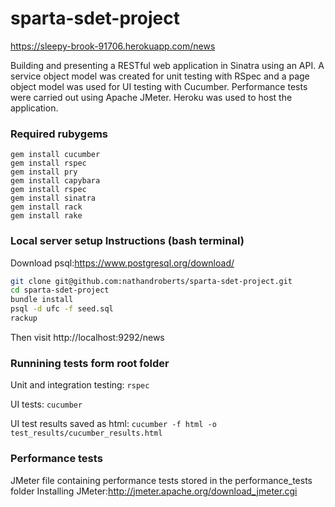# sparta-sdet-project

https://sleepy-brook-91706.herokuapp.com/news

Building and presenting a RESTful web application in Sinatra using an API. A service object model was created for unit testing with RSpec and a page object model was used for UI testing with Cucumber. Performance tests were carried out using Apache JMeter. Heroku was used to host the application.

### Required rubygems

```
gem install cucumber
gem install rspec
gem install pry
gem install capybara
gem install rspec
gem install sinatra
gem install rack
gem install rake
```

### Local server setup Instructions (bash terminal)
Download psql:https://www.postgresql.org/download/
```bash
git clone git@github.com:nathandroberts/sparta-sdet-project.git
cd sparta-sdet-project
bundle install
psql -d ufc -f seed.sql
rackup
```
Then visit http://localhost:9292/news
### Runnining tests form root folder
Unit and integration testing: `rspec`

UI tests: `cucumber`

UI test results saved as html: `cucumber -f html -o test_results/cucumber_results.html`

### Performance tests
JMeter file containing performance tests stored in the performance_tests folder
Installing JMeter:http://jmeter.apache.org/download_jmeter.cgi
